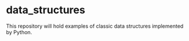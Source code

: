 # data_structures
This repository will hold examples of classic data structures implemented by Python.
